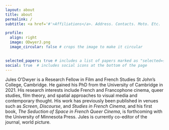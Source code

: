 ```yaml
---
layout: about
title: about
permalink: /
subtitle: <a href='#'>Affiliations</a>. Address. Contacts. Moto. Etc.

profile:
  align: right
  image: ODwyerJ.png
  image_circular: false # crops the image to make it circular
 

selected_papers: true # includes a list of papers marked as "selected={true}"
social: true  # includes social icons at the bottom of the page
---
```


Jules O'Dwyer is a Research Fellow in Film and French Studies St John’s College, Cambridge. He gained his PhD from the University of Cambridge in 2021. His research interests include French and Francophone cinema, queer studies, film theory, and spatial approaches to visual media and contemporary thought. His work has previously been published in venues such as _Screen_, _Discourse_, and _Studies in French Cinema_, and his first book, _The Seduction of Space in French Queer Cinema_, is forthcoming with the University of Minnesota Press. Jules is currently co-editor of the journal, world picture.